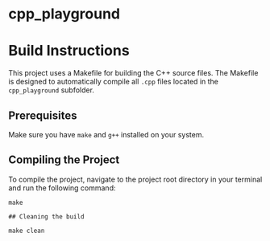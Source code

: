 # cpp_playground

# Build Instructions

This project uses a Makefile for building the C++ source files. The Makefile is designed to automatically compile all `.cpp` files located in the `cpp_playground` subfolder.

## Prerequisites

Make sure you have `make` and `g++` installed on your system.

## Compiling the Project

To compile the project, navigate to the project root directory in your terminal and run the following command:

```
make
```

```
## Cleaning the build

make clean

```